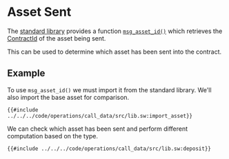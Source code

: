 # Asset Sent

The [standard library](https://github.com/FuelLabs/sway/tree/master/sway-lib-std) provides a function [`msg_asset_id()`](https://github.com/FuelLabs/sway/blob/master/sway-lib-std/src/call_frames.sw) which retrieves the [ContractId](../namespace/contract-id.md) of the asset being sent.

This can be used to determine which asset has been sent into the contract.

## Example

To use `msg_asset_id()` we must import it from the standard library. We'll also import the base asset for comparison.

```sway
{{#include ../../../code/operations/call_data/src/lib.sw:import_asset}}
```

We can check which asset has been sent and perform different computation based on the type.

```sway
{{#include ../../../code/operations/call_data/src/lib.sw:deposit}}
```
